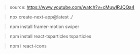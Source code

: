 > source: https://www.youtube.com/watch?v=cMuwIRJQQa4

> npx create-next-app@latest ./

> npm install framer-motion swiper

> npm install react-tsparticles tsparticles

> npm i react-icons
